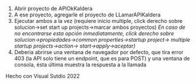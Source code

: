 1) Abrir proyecto de APIOkKaldera
2) A ese proyecto, agregarle el proyecto de LLamarAPIKaldera
3) Ejecutar ambos a la vez (requiere inicio multiple, click derecho sobre solucion->set start up projects->marcar ambos proyectos)
   *En caso de no encontrarse esta opción inmediatamente, click derecho sobre solucion->propiedades->common properties->startup project-> multiple startup projects->action-> start->apply->aceptar)*
4) Deberia abrirse una ventana de navegador por defecto, que tira error 403 (la API solo tiene un endpoint, que es para POST) y una ventana de consola, ésta última muestra la respuesta a la llamada


Hecho con Visual Sutdio 2022



